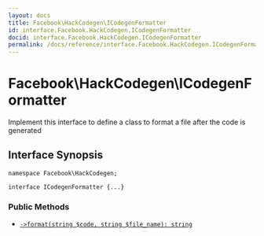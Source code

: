 ```yaml
---
layout: docs
title: Facebook\HackCodegen\ICodegenFormatter
id: interface.Facebook.HackCodegen.ICodegenFormatter
docid: interface.Facebook.HackCodegen.ICodegenFormatter
permalink: /docs/reference/interface.Facebook.HackCodegen.ICodegenFormatter/
---
```

# Facebook\\HackCodegen\\ICodegenFormatter




Implement this interface to define a class to format a file after the
code is generated




## Interface Synopsis




``` Hack
namespace Facebook\HackCodegen;

interface ICodegenFormatter {...}
```




### Public Methods




+ [` ->format(string $code, string $file_name): string `](<interface.Facebook.HackCodegen.ICodegenFormatter.format.md>)